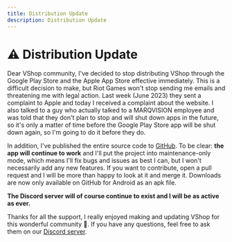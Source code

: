 ```yaml
---
title: Distribution Update
description: Distribution Update
---
```


# ⚠️ Distribution Update

Dear VShop community,
I've decided to stop distributing VShop through the Google Play Store and the Apple App Store effective immediately. This is a difficult decision to make, but Riot Games won't stop sending me emails and threatening me with legal action. Last week (June 2023) they sent a complaint to Apple and today I received a complaint about the website. I also talked to a guy who actually talked to a MARQVISION employee and was told that they don't plan to stop and will shut down apps in the future, so it's only a matter of time before the Google Play Store app will be shut down again, so I'm going to do it before they do.

In addition, I've published the entire source code to [GitHub](https://github.com/vshopapp/mobile). To be clear: **the app will continue to work** and I'll put the project into maintenance-only mode, which means I'll fix bugs and issues as best I can, but I won't necessarily add any new features. If you want to contribute, open a pull request and I will be more than happy to look at it and merge it. Downloads are now only available on GitHub for Android as an apk file.

**The Discord server will of course continue to exist and I will be as active as ever.**

Thanks for all the support, I really enjoyed making and updating VShop for this wonderful community 💖. If you have any questions, feel free to ask them on our [Discord server](https://vshop.one/discord).